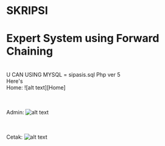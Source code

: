 # SKRIPSI
# Expert System using Forward Chaining
<br>
U CAN USING MYSQL  = sipasis.sql
Php ver 5
<br>
Here's
<br>
Home: 
![alt text][Home]

[Home]: https://github.com/FirmanDwiP/Expert_System-Forward_Chaining/tree/master/ss/Home.png "Home"

<br><br>
Admin: 
![alt text][Admin]

[Admin]: https://github.com/FirmanDwiP/Expert_System-Forward_Chaining/tree/master/ss/Admin.png "Admin"

<br><br>
Cetak: 
![alt text][Cetak]

[Cetak]: https://github.com/FirmanDwiP/Expert_System-Forward_Chaining/tree/master/ss/Cetak.png "Cetak"

<br><br>
